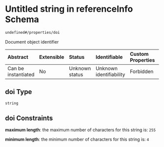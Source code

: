 # Untitled string in referenceInfo Schema

```txt
undefined#/properties/doi
```

Document object identifier

| Abstract            | Extensible | Status         | Identifiable            | Custom Properties | Additional Properties | Access Restrictions | Defined In                                                                                |
| :------------------ | :--------- | :------------- | :---------------------- | :---------------- | :-------------------- | :------------------ | :---------------------------------------------------------------------------------------- |
| Can be instantiated | No         | Unknown status | Unknown identifiability | Forbidden         | Allowed               | none                | [reference\_info.schema.json\*](../out/reference_info.schema.json "open original schema") |

## doi Type

`string`

## doi Constraints

**maximum length**: the maximum number of characters for this string is: `255`

**minimum length**: the minimum number of characters for this string is: `4`
